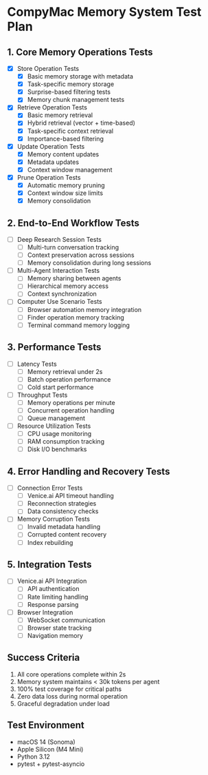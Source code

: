 # CompyMac Memory System Test Plan

## 1. Core Memory Operations Tests
- [x] Store Operation Tests
  - [x] Basic memory storage with metadata
  - [x] Task-specific memory storage
  - [x] Surprise-based filtering tests
  - [x] Memory chunk management tests

- [x] Retrieve Operation Tests
  - [x] Basic memory retrieval
  - [x] Hybrid retrieval (vector + time-based)
  - [x] Task-specific context retrieval
  - [x] Importance-based filtering

- [x] Update Operation Tests
  - [x] Memory content updates
  - [x] Metadata updates
  - [x] Context window management

- [x] Prune Operation Tests
  - [x] Automatic memory pruning
  - [x] Context window size limits
  - [x] Memory consolidation

## 2. End-to-End Workflow Tests
- [ ] Deep Research Session Tests
  - [ ] Multi-turn conversation tracking
  - [ ] Context preservation across sessions
  - [ ] Memory consolidation during long sessions

- [ ] Multi-Agent Interaction Tests
  - [ ] Memory sharing between agents
  - [ ] Hierarchical memory access
  - [ ] Context synchronization

- [ ] Computer Use Scenario Tests
  - [ ] Browser automation memory integration
  - [ ] Finder operation memory tracking
  - [ ] Terminal command memory logging

## 3. Performance Tests
- [ ] Latency Tests
  - [ ] Memory retrieval under 2s
  - [ ] Batch operation performance
  - [ ] Cold start performance

- [ ] Throughput Tests
  - [ ] Memory operations per minute
  - [ ] Concurrent operation handling
  - [ ] Queue management

- [ ] Resource Utilization Tests
  - [ ] CPU usage monitoring
  - [ ] RAM consumption tracking
  - [ ] Disk I/O benchmarks

## 4. Error Handling and Recovery Tests
- [ ] Connection Error Tests
  - [ ] Venice.ai API timeout handling
  - [ ] Reconnection strategies
  - [ ] Data consistency checks

- [ ] Memory Corruption Tests
  - [ ] Invalid metadata handling
  - [ ] Corrupted content recovery
  - [ ] Index rebuilding

## 5. Integration Tests
- [ ] Venice.ai API Integration
  - [ ] API authentication
  - [ ] Rate limiting handling
  - [ ] Response parsing

- [ ] Browser Integration
  - [ ] WebSocket communication
  - [ ] Browser state tracking
  - [ ] Navigation memory

## Success Criteria
1. All core operations complete within 2s
2. Memory system maintains < 30k tokens per agent
3. 100% test coverage for critical paths
4. Zero data loss during normal operation
5. Graceful degradation under load

## Test Environment
- macOS 14 (Sonoma)
- Apple Silicon (M4 Mini)
- Python 3.12
- pytest + pytest-asyncio
